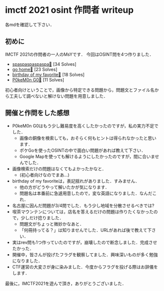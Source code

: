 # imctf 2021 osint 作問者 writeup

各mdを確認して下さい．

## 初めに

IMCTF 2021の作問者の一人のMsYです．
今回はOSINT問を4つ作りました．

- [spaspaspaspaspa🍝](./spaspaspaspaspa.md) [34 Solves]
- [go home🏡](./go_home.md) [23 Solves]
- [birthday of my favorite🎂](./birthday_of_my_favorite.md) [18 Solves]
- [P0keM0n G0🥎](./P0keM0n_G0.md) [11 Solves]

初心者向けということで，画像から特定できる問題から，問題文とファイル名から工夫して調べないと解けない問題を用意しました．

## 開催と作問をした感想

- P0keM0n G0はもう少し難易度を高くしたかったのですが，私の実力不足でした．
  - 画像の銅像を検索しても，おそらく何もヒントは得られなかったと思います．
  - ポケGoを使ったOSINTの中で面白い問題があれば教えて下さい．
  - Google Mapを使っても解けるようにしたかったのですが，間に合いませんでした．
- 画像検索だけの問題はなくてもよかったかなと．
  - (初心者向けなのでまあ...)
- birthday of my favoriteは，表記揺れがありました．すみません．
  - 他の方がどうやって解いたかが気になります．
  - 問題名は本番前に急遽用意したので，変な英語になりました．なんだこれ．
- 名古屋に因んだ問題が3/4問でした．もう少し地域を分散させるべきでは?
- 喫茶マウンテンについては，店名を答えるだけの問題は作りたくなかったので，少しだけ捻りました．
  - 問題文がちょっと微妙かなあと．
  - 「何冊持ってる？」は知りませんでした．URLがあれば後で教えて下さい．
- 実はrev問も1つ作っていたのですが，崩壊したので断念しました．完成させたかった．
- 開催中，皆さんが投げたフラグを観察してました．興味深いものが多く勉強になりました．
- CTF運営の大変さが身に染みました．今度からフラグを投げる際はお辞儀をします．

最後に，IMCTF2021を遊んで頂き，ありがとうございました．
